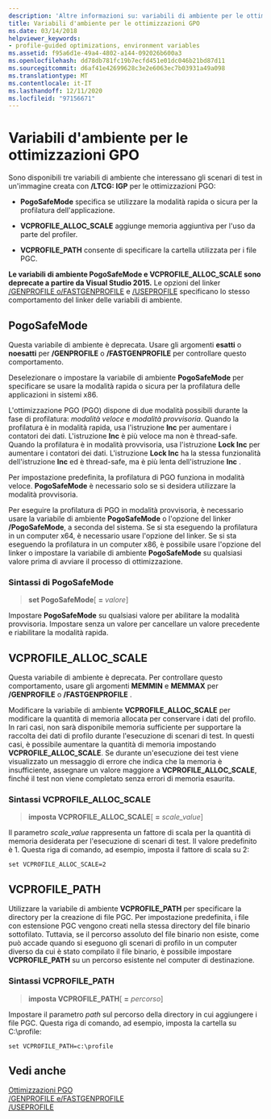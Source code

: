 ```yaml
---
description: 'Altre informazioni su: variabili di ambiente per le ottimizzazioni Profile-Guided'
title: Variabili d'ambiente per le ottimizzazioni GPO
ms.date: 03/14/2018
helpviewer_keywords:
- profile-guided optimizations, environment variables
ms.assetid: f95a6d1e-49a4-4802-a144-092026b600a3
ms.openlocfilehash: dd78db781fc19b7ecfd451e01dc046b21bd87d11
ms.sourcegitcommit: d6af41e42699628c3e2e6063ec7b03931a49a098
ms.translationtype: MT
ms.contentlocale: it-IT
ms.lasthandoff: 12/11/2020
ms.locfileid: "97156671"
---
```

# <a name="environment-variables-for-profile-guided-optimizations"></a>Variabili d'ambiente per le ottimizzazioni GPO

Sono disponibili tre variabili di ambiente che interessano gli scenari di test in un'immagine creata con **/LTCG: IGP** per le ottimizzazioni PGO:

- **PogoSafeMode** specifica se utilizzare la modalità rapida o sicura per la profilatura dell'applicazione.

- **VCPROFILE_ALLOC_SCALE** aggiunge memoria aggiuntiva per l'uso da parte del profiler.

- **VCPROFILE_PATH** consente di specificare la cartella utilizzata per i file PGC.

**Le variabili di ambiente PogoSafeMode e VCPROFILE_ALLOC_SCALE sono deprecate a partire da Visual Studio 2015.** Le opzioni del linker [/GENPROFILE o/FASTGENPROFILE](reference/genprofile-fastgenprofile-generate-profiling-instrumented-build.md) e  [/USEPROFILE](reference/useprofile.md) specificano lo stesso comportamento del linker delle variabili di ambiente.

## <a name="pogosafemode"></a>PogoSafeMode

Questa variabile di ambiente è deprecata. Usare gli argomenti **esatti** o **noesatti** per **/GENPROFILE** o **/FASTGENPROFILE** per controllare questo comportamento.

Deselezionare o impostare la variabile di ambiente **PogoSafeMode** per specificare se usare la modalità rapida o sicura per la profilatura delle applicazioni in sistemi x86.

L'ottimizzazione PGO (PGO) dispone di due modalità possibili durante la fase di profilatura: *modalità veloce* e *modalità provvisoria*. Quando la profilatura è in modalità rapida, usa l'istruzione **Inc** per aumentare i contatori dei dati. L'istruzione **Inc** è più veloce ma non è thread-safe. Quando la profilatura è in modalità provvisoria, usa l'istruzione **Lock Inc** per aumentare i contatori dei dati. L'istruzione **Lock Inc** ha la stessa funzionalità dell'istruzione **Inc** ed è thread-safe, ma è più lenta dell'istruzione **Inc** .

Per impostazione predefinita, la profilatura di PGO funziona in modalità veloce. **PogoSafeMode** è necessario solo se si desidera utilizzare la modalità provvisoria.

Per eseguire la profilatura di PGO in modalità provvisoria, è necessario usare la variabile di ambiente **PogoSafeMode** o l'opzione del linker **/PogoSafeMode**, a seconda del sistema. Se si sta eseguendo la profilatura in un computer x64, è necessario usare l'opzione del linker. Se si sta eseguendo la profilatura in un computer x86, è possibile usare l'opzione del linker o impostare la variabile di ambiente **PogoSafeMode** su qualsiasi valore prima di avviare il processo di ottimizzazione.

### <a name="pogosafemode-syntax"></a>Sintassi di PogoSafeMode

> **set PogoSafeMode**[ **=** _valore_]

Impostare **PogoSafeMode** su qualsiasi valore per abilitare la modalità provvisoria. Impostare senza un valore per cancellare un valore precedente e riabilitare la modalità rapida.

## <a name="vcprofile_alloc_scale"></a>VCPROFILE_ALLOC_SCALE

Questa variabile di ambiente è deprecata. Per controllare questo comportamento, usare gli argomenti **MEMMIN** e **MEMMAX** per **/GENPROFILE** o **/FASTGENPROFILE** .

Modificare la variabile di ambiente **VCPROFILE_ALLOC_SCALE** per modificare la quantità di memoria allocata per conservare i dati del profilo. In rari casi, non sarà disponibile memoria sufficiente per supportare la raccolta dei dati di profilo durante l'esecuzione di scenari di test. In questi casi, è possibile aumentare la quantità di memoria impostando **VCPROFILE_ALLOC_SCALE**. Se durante un'esecuzione dei test viene visualizzato un messaggio di errore che indica che la memoria è insufficiente, assegnare un valore maggiore a **VCPROFILE_ALLOC_SCALE**, finché il test non viene completato senza errori di memoria esaurita.

### <a name="vcprofile_alloc_scale-syntax"></a>Sintassi VCPROFILE_ALLOC_SCALE

> **imposta VCPROFILE_ALLOC_SCALE**[ __=__ *scale_value*]

Il parametro *scale_value* rappresenta un fattore di scala per la quantità di memoria desiderata per l'esecuzione di scenari di test.  Il valore predefinito è 1. Questa riga di comando, ad esempio, imposta il fattore di scala su 2:

`set VCPROFILE_ALLOC_SCALE=2`

## <a name="vcprofile_path"></a>VCPROFILE_PATH

Utilizzare la variabile di ambiente **VCPROFILE_PATH** per specificare la directory per la creazione di file PGC. Per impostazione predefinita, i file con estensione PGC vengono creati nella stessa directory del file binario sottofilato. Tuttavia, se il percorso assoluto del file binario non esiste, come può accade quando si eseguono gli scenari di profilo in un computer diverso da cui è stato compilato il file binario, è possibile impostare **VCPROFILE_PATH** su un percorso esistente nel computer di destinazione.

### <a name="vcprofile_path-syntax"></a>Sintassi VCPROFILE_PATH

> **imposta VCPROFILE_PATH**[ **=** _percorso_]

Impostare il parametro *path* sul percorso della directory in cui aggiungere i file PGC. Questa riga di comando, ad esempio, imposta la cartella su C:\profile:

`set VCPROFILE_PATH=c:\profile`

## <a name="see-also"></a>Vedi anche

[Ottimizzazioni PGO](profile-guided-optimizations.md)<br/>
[/GENPROFILE e/FASTGENPROFILE](reference/genprofile-fastgenprofile-generate-profiling-instrumented-build.md)<br/>
[/USEPROFILE](reference/useprofile.md)<br/>
